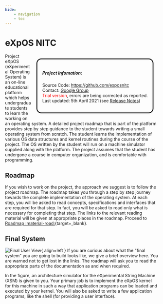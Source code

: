 ```yaml
---
hide:
    - navigation
    - toc
---
```

# eXpOS NITC
<div style="float: right; border-style: solid; padding: 16px; border-radius: 16px; margin: 16px;">
    <h5>Project Infomation:</h5>
    <p>
    Source Code:
    <a href="https://github.com/exposnitc">https://github.com/exposnitc</a>
    <br/>
    Contact:
    <a href="https://groups.google.com/g/xos-users">Google Group</a>
    <br/>
    <span style="color: red;">Trial version</span>, errors are being corrected as reported.
    <br/>
    Last updated: 5th April 2021 (see <a href="/changelog/">Release Notes</a>) 
    </p>
</div>

Project eXpOS (eXperimental Operating System) is an on-line educational platform which helps undergraduate students to learn the working on an operating system. A detailed project roadmap that is part of the platform provides step by step guidance to the student towards writing a small operating system from scratch. The student learns the implementation of various OS data structures and kernel routines during the course of the project. The OS written by the student will run on a machine simulator supplied along with the platform. The project assumes that the student has undergone a course in computer organization, and is comfortable with programming.

## Roadmap
If you wish to work on the project, the approach we suggest is to follow the project roadmap. The roadmap takes you through a step by step journey towards the complete implementation of the operating system. At each step, you will be asked to read concepts, specifications and interfaces that are required for that step. In fact, you will be asked to read only what is necessary for completing that step. The links to the relevant reading material will be given at appropriate places in the roadmap. Proceed to [Roadmap :material-road:](https://exposnitc.github.io/Roadmap.html){target=_blank}.

## Final System
![Final User View](img/user-view.png){ align=left } If you are curious about what the "final system" you are going to build looks like, we give a brief overview here. You are warned not to get lost in the links. The roadmap will ask you to read the appropriate parts of the documentation as and when required. 

In the figure, an architecture simulator for the eXperimental String Machine (XSM) is given to you. Your primary job is to implement the eXpOS kernel for this machine in such a way that application programs can be loaded and executed by your kernel. You will also be asked to write a few application programs,­ like the shell (for providing a user interface).